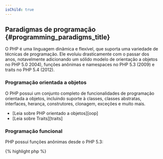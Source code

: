 ```yaml
---
isChild: true
---
```


## Paradigmas de programação {#programming_paradigms_title}

O PHP é uma linguagem dinâmica e flexível, que suporta uma variedade de técnicas de programação. Ele evoluiu
drasticamente com o passar dos anos, notavelmente adicionando um sólido modelo de orientação a objetos no PHP 5.0 
2004), funções anônimas e namespaces no PHP 5.3 (2009) e traits no PHP 5.4 (2012).

### Programação orientada a objetos

O PHP possui um conjunto completo de funcionalidades de programação orientada a objetos, incluindo suporte à classes,
classes abstratas, interfaces, herança, construtores, clonagem, exceções e muito mais.

* [Leia sobre PHP orientado a objetos][oop]
* [Leia sobre Traits][traits]

### Programação funcional

PHP possui funções anônimas desde o PHP 5.3:

{% highlight php %}
<?php
$saudacao = function($nome)
{
    print("Oi {$nome}");
};

$saudacao('Mundo');
{% endhighlight %}

* [Leia sobre Funções anônimas][anonymous-functions]
* [Leia sobre invocar funções dinamicamente com `call_user_func_array`][call-user-func-array]

### Meta Programação

Desenvolvedores Ruby costumam dizer que o PHP carece de `method_missing`, mas ela está disponível como `__call()`. Existem muitos outros Métodos Mágicos disponíveis, como  `__get()`, `__set()`, `__clone()`, `__toString()`, etc.

* [Leia sobre Métodos Mágicos][magic-methods]
* [Leia sobre Reflexão][reflection]

[namespaces]: http://php.net/manual/en/language.namespaces.php
[overloading]: http://php.net/manual/en/language.oop5.overloading.php
[oop]: http://www.php.net/manual/en/language.oop5.php
[anonymous-functions]: http://www.php.net/manual/en/functions.anonymous.php
[closure-class]: http://php.net/manual/en/class.closure.php
[callables]: http://php.net/manual/en/language.types.callable.php
[magic-methods]: http://php.net/manual/en/language.oop5.magic.php
[reflection]: http://www.php.net/manual/en/intro.reflection.php
[traits]: http://www.php.net/traits
[call-user-func-array]: http://php.net/manual/en/function.call-user-func-array.php
[closures-rfc]: https://wiki.php.net/rfc/closures
